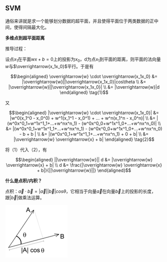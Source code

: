 ## SVM

通俗来讲就是求一个能够划分数据的超平面，并且使得平面位于两类数据的正中间，使得间隔最大化。

**多维点到超平面距离**

推导过程：

设点$x_1$在平面$wx+b=0$上的投影为$x_0$，d为点$x_1$到平面的距离，则平面的法向量$w$与$\overrightarrow{x_1x_0}$平行。于是有

$$\begin{aligned}
\overrightarrow{w} \cdot \overrightarrow{x_1x_0} &= |\overrightarrow{w}||\overrightarrow{x_1x_0}|cos\theta \\
&= |\overrightarrow{w}||\overrightarrow{x_1x_0}| \\
&= |\overrightarrow{w}|d
\end{aligned} \tag{1}$$

又

$$\begin{aligned}
|\overrightarrow{w} \cdot \overrightarrow{x_1x_0}| &= |w^0(x_1^0 - x_0^0) + w^1(x_1^1 - x_0^1) + ... + w^n(x_1^n - x_0^n)| \\
&= |(w^0x^0_1+w^1x^1_1+...+w^nx^n_1) - (w^0x^0_0+w^1x^1_0+...+w^nx^n_0)| \\
&= |(w^0x^0_1+w^1x^1_1+...+w^nx^n_1) - (w^0x^0_0+w^1x^1_0+...+w^nx^n_0) - b + b | \\
&= |(w^0x^0_1+w^1x^1_1+...+w^nx^n_1) + 0 + b| \\
&= |\overrightarrow{w} \overrightarrow{x} + b|
\end{aligned} \tag{2}$$

将（1）代入（2），有

$$\begin{aligned}
||\overrightarrow{w}|| d &= |\overrightarrow{w} \overrightarrow{x} + b| \\
d &= \frac{|\overrightarrow{w} \overrightarrow{x} + b|}{||\overrightarrow{w}||}
\end{aligned}$$


**什么是点积/内积？**

点积：$\vec{a} \cdot \vec{b} = |\vec{a}||\vec{b}|cos\theta$，它相当于向量$\vec{a}$在向量$\vec{b}$上的投影的长度，跟$|\vec{b}|$做乘法运算。

![](assets/SVM-cfc08.png)
